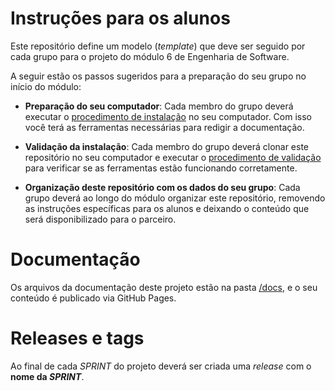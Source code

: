 # Instruções para os alunos

Este repositório define um modelo (*template*) que deve ser seguido por cada grupo para o projeto do módulo 6 de Engenharia de Software.

A seguir estão os passos sugeridos para a preparação do seu grupo no início do módulo:

* **Preparação do seu computador**: Cada membro do grupo deverá executar o [procedimento de instalação](/docs/instalacao_aluno.md) no seu computador. Com isso você terá as ferramentas necessárias para redigir a documentação.

* **Validação da instalação**: Cada membro do grupo deverá clonar este repositório no seu computador e executar o [procedimento de validação](/docs/validacao_aluno.md) para verificar se as ferramentas estão funcionando corretamente.

* **Organização deste repositório com os dados do seu grupo**: Cada grupo deverá ao longo do módulo organizar este repositório, removendo as instruções específicas para os alunos e deixando o conteúdo que será disponibilizado para o parceiro.

# Documentação

Os arquivos da documentação deste projeto estão na pasta [/docs](/docs), e o seu conteúdo é publicado via GitHub Pages.

# Releases e tags

Ao final de cada *SPRINT* do projeto deverá ser criada uma *release* com o **nome da *SPRINT***. 
